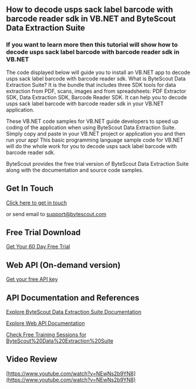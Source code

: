 ## How to decode usps sack label barcode with barcode reader sdk in VB.NET and ByteScout Data Extraction Suite

### If you want to learn more then this tutorial will show how to decode usps sack label barcode with barcode reader sdk in VB.NET

The code displayed below will guide you to install an VB.NET app to decode usps sack label barcode with barcode reader sdk. What is ByteScout Data Extraction Suite? It is the bundle that includes three SDK tools for data extraction from PDF, scans, images and from spreadsheets: PDF Extractor SDK, Data Extraction SDK, Barcode Reader SDK. It can help you to decode usps sack label barcode with barcode reader sdk in your VB.NET application.

 These VB.NET code samples for VB.NET guide developers to speed up coding of the application when using ByteScout Data Extraction Suite.  Simply copy and paste in your VB.NET project or application you and then run your app! This basic programming language sample code for VB.NET will do the whole work for you to decode usps sack label barcode with barcode reader sdk.

ByteScout provides the free trial version of ByteScout Data Extraction Suite along with the documentation and source code samples.

## Get In Touch

[Click here to get in touch](https://bytescout.zendesk.com/hc/en-us/requests/new?subject=ByteScout%20Data%20Extraction%20Suite%20Question)

or send email to [support@bytescout.com](mailto:support@bytescout.com?subject=ByteScout%20Data%20Extraction%20Suite%20Question) 

## Free Trial Download

[Get Your 60 Day Free Trial](https://bytescout.com/download/web-installer?utm_source=github-readme)

## Web API (On-demand version)

[Get your free API key](https://pdf.co/documentation/api?utm_source=github-readme)

## API Documentation and References

[Explore ByteScout Data Extraction Suite Documentation](https://bytescout.com/documentation/index.html?utm_source=github-readme)

[Explore Web API Documentation](https://pdf.co/documentation/api?utm_source=github-readme)

[Check Free Training Sessions for ByteScout%20Data%20Extraction%20Suite](https://academy.bytescout.com/)

## Video Review

[https://www.youtube.com/watch?v=NEwNs2b9YN8](https://www.youtube.com/watch?v=NEwNs2b9YN8)